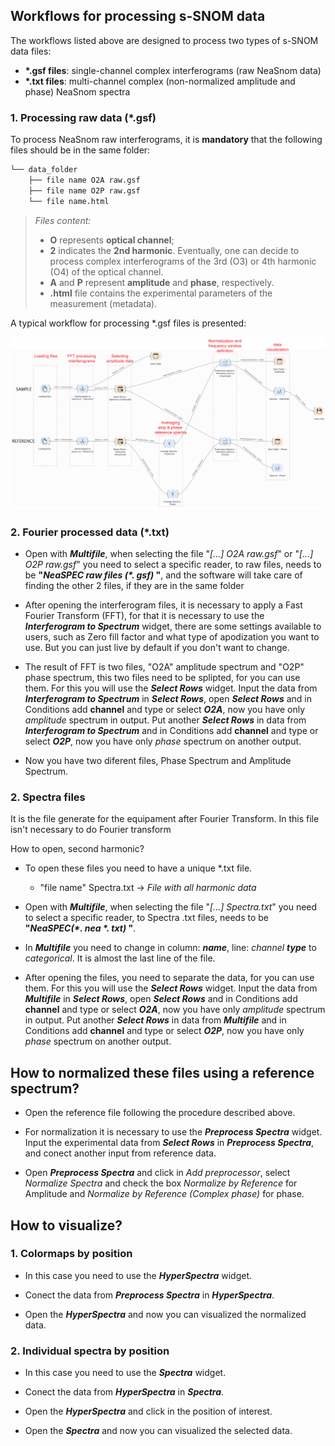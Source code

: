 
## Workflows for processing s-SNOM data
The workflows listed above are designed to process two types of s-SNOM data files:
- **\*.gsf files**: single-channel complex interferograms (raw NeaSnom data)
- **\*.txt files**: multi-channel complex (non-normalized amplitude and phase) NeaSnom spectra

### 1. Processing raw data (\*.gsf)
To process NeaSnom raw interferograms, it is **mandatory** that the following files should be in the same folder:

```diff
└── data_folder
    ├── file name O2A raw.gsf
    ├── file name O2P raw.gsf
    └── file name.html
```
>*Files content:*
>- **O** represents **optical channel**; 
>- **2** indicates the **2nd harmonic**. Eventually, one can decide to process complex interferograms of the 3rd (O3) or 4th harmonic (O4) of the optical channel.
>- **A** and **P** represent **amplitude** and **phase**, respectively.
>- **.html** file contains the experimental parameters of the measurement (metadata).

A typical workflow for processing \*.gsf files is presented:
<p align="center">
<img width="1200" src="img/gsf_ptspec_wrkflow.svg"/>
<p/>
















### 2. Fourier processed data (\*.txt)








- Open with ***Multifile***, when selecting the file "*[...] O2A raw.gsf*" or "*[...] O2P raw.gsf*" you need to select a specific reader, to raw files, needs to be **"*NeaSPEC raw files (\*. gsf)* "**, and the software will take care of finding the other 2 files, if they are in the same folder

- After opening the interferogram files, it is necessary to apply a Fast Fourier Transform (FFT), for that it is necessary to use the ***Interferogram to Spectrum*** widget, there are some settings available to users, such as Zero fill factor and what type of apodization you want to use. But you can just live by default if you don't want to change.

- The result of FFT is two files, "O2A" amplitude spectrum and "O2P" phase spectrum, this two files need to be splipted, for you can use them. For this you will use the ***Select Rows*** widget. Input the data from ***Interferogram to Spectrum*** in ***Select Rows***, open ***Select Rows*** and in Conditions add **channel** and type or select ***O2A***, now you have only *amplitude* spectrum in output. Put another ***Select Rows*** in data from ***Interferogram to Spectrum*** and in Conditions add **channel** and type or select ***O2P***, now you have only *phase* spectrum on another output.

- Now you have two diferent files, Phase Spectrum and Amplitude Spectrum.

### 2. Spectra files
  
It is the file generate for the equipament after Fourier Transform. In this file isn't necessary to do Fourier transform 

How to open, second harmonic?

- To open these files you need to have a unique \*.txt file.
  
  - "file name" Spectra.txt &rarr; *File with all harmonic data*

- Open with ***Multifile***, when selecting the file "*[...] Spectra.txt*" you need to select a specific reader, to Spectra .txt files, needs to be **"*NeaSPEC(\*. nea \*. txt)* "**.

- In ***Multifile*** you need to change in column: ***name***, line: *channel* ***type*** to *categorical*. It is almost the last line of the file.

- After opening the files, you need to separate the data, for you can use them. For this you will use the ***Select Rows*** widget. Input the data from ***Multifile*** in ***Select Rows***, open ***Select Rows*** and in Conditions add **channel** and type or select ***O2A***, now you have only *amplitude* spectrum in output. Put another ***Select Rows*** in data from ***Multifile***  and in Conditions add **channel** and type or select ***O2P***, now you have only *phase* spectrum on another output. 

## How to normalized these files using a reference spectrum?

 - Open the reference file following the procedure described above.

 - For normalization it is necessary to use the ***Preprocess Spectra*** widget. Input the experimental data from ***Select Rows*** in ***Preprocess Spectra***, and conect another input from reference data.
 - Open  ***Preprocess Spectra*** and click in *Add preprocessor*, select *Normalize Spectra* and check the box *Normalize by Reference* for Amplitude and *Normalize by Reference (Complex phase)* for phase.

## How to visualize?

### 1. Colormaps by position

  - In this case you need to use the ***HyperSpectra*** widget.

  - Conect the data from  ***Preprocess Spectra*** in ***HyperSpectra***.

  - Open the ***HyperSpectra*** and now you can visualized the normalized data.

  
### 2. Individual spectra by position

  - In this case you need to use the ***Spectra*** widget.

  - Conect the data from ***HyperSpectra*** in ***Spectra***.
  
  - Open the ***HyperSpectra*** and click in the position of interest.

  - Open the ***Spectra*** and now you can visualized the selected data.
